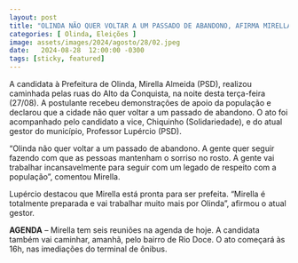 ```yaml
---
layout: post
title: "OLINDA NÃO QUER VOLTAR A UM PASSADO DE ABANDONO, AFIRMA MIRELLA"
categories: [ Olinda, Eleições ]
image: assets/images/2024/agosto/28/02.jpeg
date:   2024-08-28  12:00:00 -0300
tags: [sticky, featured]
---
```

A candidata à Prefeitura de Olinda, Mirella Almeida (PSD), realizou caminhada pelas ruas do Alto da Conquista, na noite desta terça-feira (27/08). A postulante recebeu demonstrações de apoio da população e declarou que a cidade não quer voltar a um passado de abandono. O ato foi acompanhado pelo candidato a vice, Chiquinho (Solidariedade), e do atual gestor do município, Professor Lupércio (PSD).

“Olinda não quer voltar a um passado de abandono. A gente quer seguir fazendo com que as pessoas mantenham o sorriso no rosto. A gente vai trabalhar incansavelmente para seguir com um legado de respeito com a população”, comentou Mirella.

Lupércio destacou que Mirella está pronta para ser prefeita. “Mirella é totalmente preparada e vai trabalhar muito mais por Olinda”, afirmou o atual gestor.

**AGENDA** – Mirella tem seis reuniões na agenda de hoje. A candidata também vai caminhar, amanhã, pelo bairro de Rio Doce. O ato começará às 16h, nas imediações do terminal de ônibus.
